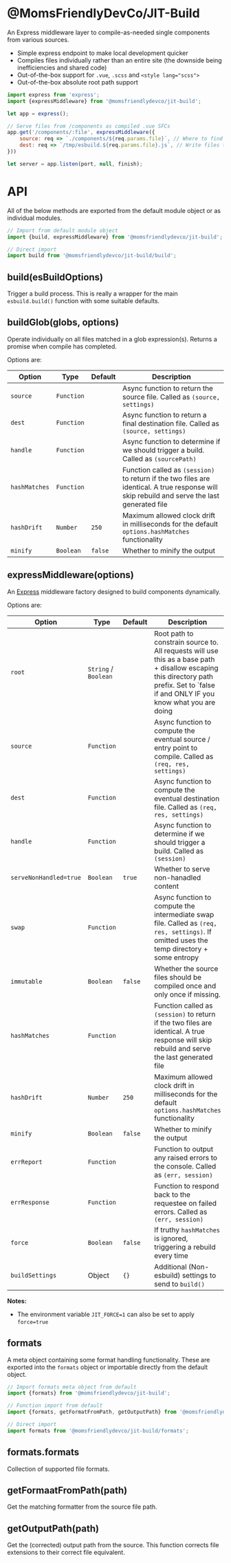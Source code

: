 @MomsFriendlyDevCo/JIT-Build
============================
An Express middleware layer to compile-as-needed single components from various sources.

* Simple express endpoint to make local development quicker
* Compiles files individually rather than an entire site (the downside being inefficiencies and shared code)
* Out-of-the-box support for `.vue`, `.scss` and `<style lang="scss">`
* Out-of-the-box absolute root path support


```javascript
import express from 'express';
import {expressMiddleware} from '@momsfriendlydevco/jit-build';

let app = express();

// Serve files from /components as compiled .vue SFCs
app.get('/components/:file', expressMiddleware({
    source: req => `./components/${req.params.file}`, // Where to find the file
    dest: req => `/tmp/esbuild.${req.params.file}.js`, // Write files to destination, post-compile
}))

let server = app.listen(port, null, finish);
```


API
===
All of the below methods are exported from the default module object or as individual modules.

```javascript
// Import from default module object
import {build, expressMiddleware} from '@momsfriendlydevco/jit-build';

// Direct import
import build from '@momsfriendlydevco/jit-build/build';
```


build(esBuildOptions)
---------------------
Trigger a build process.
This is really a wrapper for the main `esbuild.build()` function with some suitable defaults.


buildGlob(globs, options)
-------------------------
Operate individually on all files matched in a glob expression(s).
Returns a promise when compile has completed.

Options are:

| Option        | Type       | Default | Description                                                                                                                                  |
|---------------|------------|---------|----------------------------------------------------------------------------------------------------------------------------------------------|
| `source`      | `Function` |         | Async function to return the source file. Called as `(source, settings)`                                                                     |
| `dest`        | `Function` |         | Async function to return a final destination file. Called as `(source, settings)`                                                            |
| `handle`      | `Function` |         | Async function to determine if we should trigger a build. Called as `(sourcePath)`                                                           |
| `hashMatches` | `Function` |         | Function called as `(session)` to return if the two files are identical. A true response will skip rebuild and serve the last generated file |
| `hashDrift`   | `Number`   | `250`   | Maximum allowed clock drift in milliseconds for the default `options.hashMatches` functionality                                              |
| `minify`      | `Boolean`  | `false` | Whether to minify the output                                                                                                                 |


expressMiddleware(options)
--------------------------
An [Express](http://expressjs.com) middleware factory designed to build components dynamically.

Options are:

| Option                 | Type                 | Default | Description                                                                                                                                                                          |
|------------------------|----------------------|---------|--------------------------------------------------------------------------------------------------------------------------------------------------------------------------------------|
| `root`                 | `String` / `Boolean` |         | Root path to constrain source to. All requests will use this as a base path + disallow escaping this directory path prefix. Set to `false if and ONLY IF you know what you are doing |
| `source`               | `Function`           |         | Async function to compute the eventual source / entry point to compile. Called as `(req, res, settings)`                                                                             |
| `dest`                 | `Function`           |         | Async function to compute the eventual destination file. Called as `(req, res, settings)`                                                                                            |
| `handle`               | `Function`           |         | Async function to determine if we should trigger a build. Called as `(session)`                                                                                                      |
| `serveNonHandled=true` | `Boolean`            | `true`  | Whether to serve non-hanadled content                                                                                                                                                |
| `swap`                 | `Function`           |         | Async function to compute the intermediate swap file. Called as `(req, res, settings)`. If omitted uses the temp directory + some entropy                                            |
| `immutable`            | `Boolean`            | `false` | Whether the source files should be compiled once and only once if missing.                                                                                                           |
| `hashMatches`          | `Function`           |         | Function called as `(session)` to return if the two files are identical. A true response will skip rebuild and serve the last generated file                                         |
| `hashDrift`            | `Number`             | `250`   | Maximum allowed clock drift in milliseconds for the default `options.hashMatches` functionality                                                                                      |
| `minify`               | `Boolean`            | `false` | Whether to minify the output                                                                                                                                                         |
| `errReport`            | `Function`           |         | Function to output any raised errors to the console. Called as `(err, session)`                                                                                                      |
| `errResponse`          | `Function`           |         | Function to respond back to the requestee on failed errors. Called as `(err, session)`                                                                                               |
| `force`                | `Boolean`            | `false` | If truthy `hashMatches` is ignored, triggering a rebuild every time                                                                                                                  |
| `buildSettings`        | Object               | `{}`    | Additional (Non-esbuild) settings to send to `build()`                                                                                                                               |


**Notes:**
* The environment variable `JIT_FORCE=1` can also be set to apply `force=true`


formats
-------
A meta object containing some format handling functionality.
These are exported into the `formats` object or importable directly from the default object.

```javascript
// Import formats meta object from default
import {formats} from '@momsfriendlydevco/jit-build';

// Function import from default
import {formats, getFormatFromPath, getOutputPath} from '@momsfriendlydevco/jit-build';

// Direct import
import formats from '@momsfriendlydevco/jit-build/formats';
```


formats.formats
---------------
Collection of supported file formats.


getFormaatFromPath(path)
------------------------
Get the matching formatter from the source file path.


getOutputPath(path)
-------------------
Get the (corrected) output path from the source.
This function corrects file extensions to their correct file equivalent.
